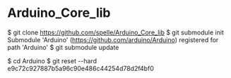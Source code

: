 Arduino_Core_lib
================

$ git clone https://github.com/spelle/Arduino_Core_lib
$ git submodule init
Submodule 'Arduino' (https://github.com/arduino/Arduino) registered for path 'Arduino'
$ git submodule update

$ cd Arduino
$ git reset --hard e9c72c927887b5a96c90e486c44254d78d2f4bf0
